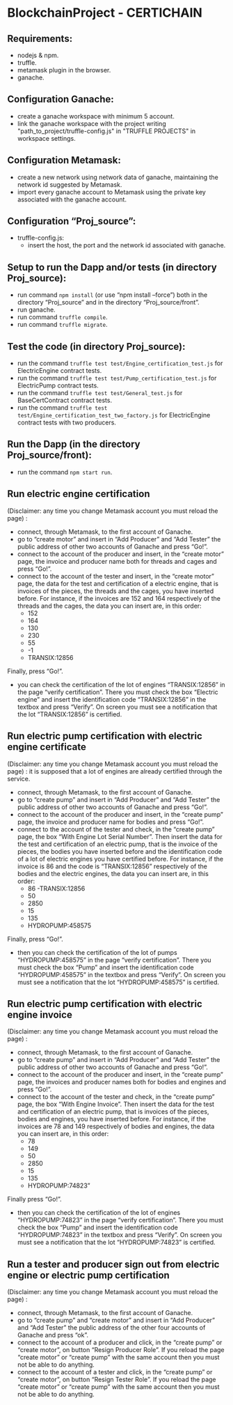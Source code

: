 # BlockchainProject - CERTICHAIN

## Requirements:
- nodejs & npm.
- truffle.
- metamask plugin in the browser.
- ganache.

## Configuration Ganache:
- create a ganache workspace with minimum 5 account.
- link the ganache workspace with the project writing  "path_to_project/truffle-config.js" in "TRUFFLE PROJECTS" in workspace settings.

## Configuration Metamask:
- create a new network using network data of ganache, maintaining the network id suggested by Metamask. 
- import every ganache account to Metamask using the private key associated with the ganache account.

## Configuration “Proj_source”:
- truffle-config.js:
	- insert the host, the port and the network id associated with ganache.

## Setup to run the Dapp and/or tests (in directory Proj_source):
- run command `npm install` (or use “npm install –force”) both in the directory “Proj_source” and in the directory “Proj_source/front”.
- run ganache.
- run command `truffle compile`.
- run command `truffle migrate`.

## Test the code (in directory Proj_source):
- run the command `truffle test test/Engine_certification_test.js` for ElectricEngine contract tests.
- run the command `truffle test test/Pump_certification_test.js` for ElectricPump contract tests.
- run the command `truffle test test/General_test.js` for BaseCertContract contract tests.
- run the command `truffle test test/Engine_certification_test_two_factory.js` for ElectricEngine contract tests with two producers.

## Run the Dapp (in the directory Proj_source/front):
- run the command `npm start run`.


## Run electric engine certification 
(Disclaimer: any time you change Metamask account you must reload the page) :
- connect, through Metamask, to the first account of Ganache.
- go to “create motor” and insert in “Add Producer” and “Add Tester” the public address of other two accounts of Ganache and press “Go!”.
- connect to the account of the producer and insert, in the “create motor” page, the invoice and producer name both for threads and cages and press “Go!”.
- connect to the account of the tester and insert, in the “create motor” page, the data for the test and certification of a electric engine, that is invoices of the pieces, the threads and the cages, you have inserted before. For instance, if the invoices are 152 and 164 respectively of the threads and the cages, the data you can insert are, in this order:
  	- 152
	- 164
	- 130
	- 230
	- 55
	- -1
	- TRANSIX:12856
   
Finally, press “Go!”.
- you can check the certification of the lot of engines “TRANSIX:12856” in the page “verify certification”. There you must check the box “Electric engine” and insert the identification code “TRANSIX:12856” in the textbox and press “Verify”. On screen you must see a notification that the lot “TRANSIX:12856” is certified.

## Run electric pump certification with electric engine certificate 
(Disclaimer: any time you change Metamask account you must reload the page) :
it is supposed that a lot of engines are already certified through the service.
- connect, through Metamask, to the first account of Ganache.
- go to “create pump” and insert in “Add Producer” and “Add Tester” the public address of other two accounts of Ganache and press “Go!”.
- connect to the account of the producer and insert, in the “create pump” page, the invoice and producer name for bodies and press “Go!”.
- connect to the account of the tester and check, in the “create pump” page, the box “With Engine Lot Serial Number”. Then insert the data for the test and certification of an electric pump, that is the invoice of the pieces, the bodies you have inserted before and the identification code of a lot of electric engines you have certified before. For instance, if the invoice is 86 and the code is “TRANSIX:12856” respectively of the bodies and the electric engines, the data you can insert are, in this order:
	- 86
	-TRANSIX:12856
	- 50
	- 2850
	- 15
	- 135
	- HYDROPUMP:458575
   
Finally, press “Go!”.
- then you can check the certification of the lot of pumps “HYDROPUMP:458575” in the page “verify certification”. There you must check the box “Pump” and insert the identification code “HYDROPUMP:458575” in the textbox and press “Verify”. On screen you must see a notification that the lot “HYDROPUMP:458575” is certified.

## Run electric pump certification with electric engine invoice 
(Disclaimer: any time you change Metamask account you must reload the page) :
- connect, through Metamask, to the first account of Ganache.
- go to “create pump” and insert in “Add Producer” and “Add Tester” the public address of other two accounts of Ganache and press “Go!”.
- connect to the account of the producer and insert, in the “create pump” page, the invoices and producer names both for bodies and engines and press “Go!”.
- connect to the account of the tester and check, in the “create pump” page, the box “With Engine Invoice”. Then insert the data for the test and certification of an electric pump, that is invoices of the pieces, bodies and engines, you have inserted before. For instance, if the invoices are 78 and 149 respectively of bodies and engines, the data you can insert are, in this order:
	- 78
	- 149
	- 50
	- 2850
	- 15
	- 135
	- HYDROPUMP:74823”
   
Finally press “Go!”.
- then you can check the certification of the lot of engines “HYDROPUMP:74823” in the page “verify certification”. There you must check the box “Pump” and insert the identification code “HYDROPUMP:74823” in the textbox and press “Verify”. On screen you must see a notification that the lot “HYDROPUMP:74823”  is certified.

## Run a tester and producer sign out from electric engine or electric pump certification 
(Disclaimer: any time you change Metamask account you must reload the page) :
- connect, through Metamask, to the first account of Ganache.
- go to “create pump” and  “create motor” and insert in “Add Producer” and “Add Tester” the public address of the other four accounts of Ganache and press “ok”.
- connect to the account of a producer and click, in the “create pump” or “create motor”, on button “Resign Producer Role”. If you reload the page “create motor” or “create pump” with the same account then you must not be able to do anything.
- connect to the account of a tester and click, in the “create pump” or “create motor”, on button “Resign Tester Role”. If you reload the page “create motor” or “create pump” with the same account then you must not be able to do anything.

